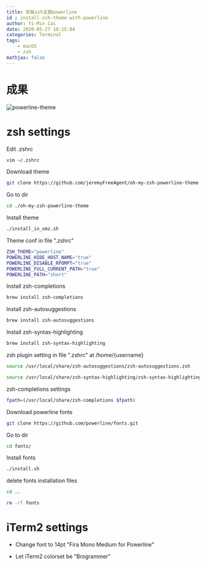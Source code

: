 ```yaml
---
title: 安裝zsh主題powerline
id : install-zsh-theme-with-powerline
author: Yi-Min Cai
date: 2020-05-27 18:25:04
categories: Terminal
tags:
    - macOS
    - zsh
mathjax: false
---
```


# 成果
<!-- {% asset_img powerline-theme.png %} -->
![powerline-theme](https://firebasestorage.googleapis.com/v0/b/hexo-neil-blog-db.appspot.com/o/blog-img%2Finstall-zsh-theme-with-powerline%2Fpowerline-theme.png?alt=media&token=4c9773da-3cf3-4678-8a6b-df61749f6602)

<!-- more -->

# zsh settings

Edit .zshrc
```bash
vim ~/.zshrc
```
Download theme
```bash
git clone https://github.com/jeremyFreeAgent/oh-my-zsh-powerline-theme.git
```
Go to dir
```bash
cd ./oh-my-zsh-powerline-theme
```

Install theme
```bash
./install_in_omz.sh
```
Theme conf in file ".zshrc"
```bash
ZSH_THEME="powerline"
POWERLINE_HIDE_HOST_NAME="true"
POWERLINE_DISABLE_RPOMPT="true"
POWERLINE_FULL_CURRENT_PATH="true"
POWERLINE_PATH="short"
```
Install zsh-completions
```bash
brew install zsh-completions
```
Install zsh-autosuggestions
```bash
brew install zsh-autosuggestions
```
Install zsh-syntax-highlighting
```bash
brew install zsh-syntax-highlighting
```
zsh plugin setting in file ".zshrc" at /home/{username}
```bash
source /usr/local/share/zsh-autosuggestions/zsh-autosuggestions.zsh
```

```bash
source /usr/local/share/zsh-syntax-highlighting/zsh-syntax-highlighting.zsh
```

zsh-completions settings

```bash
fpath=(/usr/local/share/zsh-completions $fpath)
```
Download powerline fonts
```bash
git clone https://github.com/powerline/fonts.git
```
Go to dir
```bash
cd fonts/
```
Install fonts
```bash
./install.sh
```
delete fonts installation files
```bash
cd ..
```
```bash
rm -rf fonts
```



# iTerm2 settings

- Change font to 14pt "Fira Mono Medium for Powerline"

- Let iTerm2 colorset be "Brogrammer"